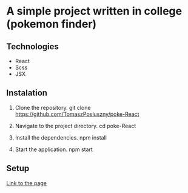 
# A simple project written in college (pokemon finder)

## Technologies

- React
- Scss
- JSX
 

## Instalation

1. Clone the repository.
   git clone https://github.com/TomaszPosluszny/poke-React

2. Navigate to the project directory.
 cd poke-React

3. Install the dependencies.
  npm install

4. Start the application.
 npm start


## Setup

[Link to the page](https://tomaszposluszny.github.io/poke-React/)
